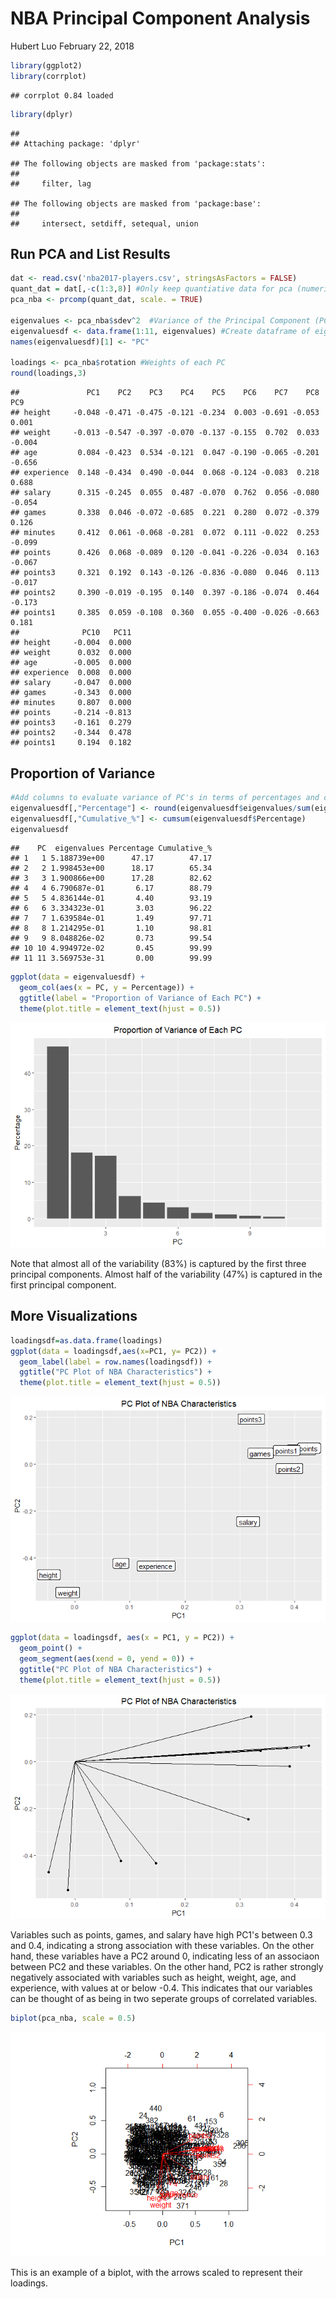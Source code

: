 NBA Principal Component Analysis
================
Hubert Luo
February 22, 2018

``` r
library(ggplot2)
library(corrplot)
```

    ## corrplot 0.84 loaded

``` r
library(dplyr)
```

    ## 
    ## Attaching package: 'dplyr'

    ## The following objects are masked from 'package:stats':
    ## 
    ##     filter, lag

    ## The following objects are masked from 'package:base':
    ## 
    ##     intersect, setdiff, setequal, union

Run PCA and List Results
------------------------

``` r
dat <- read.csv('nba2017-players.csv', stringsAsFactors = FALSE)
quant_dat = dat[,-c(1:3,8)] #Only keep quantiative data for pca (numeric/integer data type)
pca_nba <- prcomp(quant_dat, scale. = TRUE)

eigenvalues <- pca_nba$sdev^2  #Variance of the Principal Component (PC's) is equal to the eigenvalue of the PC
eigenvaluesdf <- data.frame(1:11, eigenvalues) #Create dataframe of eigenvalues with column for each PC
names(eigenvaluesdf)[1] <- "PC"

loadings <- pca_nba$rotation #Weights of each PC
round(loadings,3)
```

    ##               PC1    PC2    PC3    PC4    PC5    PC6    PC7    PC8    PC9
    ## height     -0.048 -0.471 -0.475 -0.121 -0.234  0.003 -0.691 -0.053  0.001
    ## weight     -0.013 -0.547 -0.397 -0.070 -0.137 -0.155  0.702  0.033 -0.004
    ## age         0.084 -0.423  0.534 -0.121  0.047 -0.190 -0.065 -0.201 -0.656
    ## experience  0.148 -0.434  0.490 -0.044  0.068 -0.124 -0.083  0.218  0.688
    ## salary      0.315 -0.245  0.055  0.487 -0.070  0.762  0.056 -0.080 -0.054
    ## games       0.338  0.046 -0.072 -0.685  0.221  0.280  0.072 -0.379  0.126
    ## minutes     0.412  0.061 -0.068 -0.281  0.072  0.111 -0.022  0.253 -0.099
    ## points      0.426  0.068 -0.089  0.120 -0.041 -0.226 -0.034  0.163 -0.067
    ## points3     0.321  0.192  0.143 -0.126 -0.836 -0.080  0.046  0.113 -0.017
    ## points2     0.390 -0.019 -0.195  0.140  0.397 -0.186 -0.074  0.464 -0.173
    ## points1     0.385  0.059 -0.108  0.360  0.055 -0.400 -0.026 -0.663  0.181
    ##              PC10   PC11
    ## height     -0.004  0.000
    ## weight      0.032  0.000
    ## age        -0.005  0.000
    ## experience  0.008  0.000
    ## salary     -0.047  0.000
    ## games      -0.343  0.000
    ## minutes     0.807  0.000
    ## points     -0.214 -0.813
    ## points3    -0.161  0.279
    ## points2    -0.344  0.478
    ## points1     0.194  0.182

Proportion of Variance
----------------------

``` r
#Add columns to evaluate variance of PC's in terms of percentages and cumulative percentages
eigenvaluesdf[,"Percentage"] <- round(eigenvaluesdf$eigenvalues/sum(eigenvaluesdf$eigenvalues)*100,2)
eigenvaluesdf[,"Cumulative_%"] <- cumsum(eigenvaluesdf$Percentage)
eigenvaluesdf
```

    ##    PC  eigenvalues Percentage Cumulative_%
    ## 1   1 5.188739e+00      47.17        47.17
    ## 2   2 1.998453e+00      18.17        65.34
    ## 3   3 1.900866e+00      17.28        82.62
    ## 4   4 6.790687e-01       6.17        88.79
    ## 5   5 4.836144e-01       4.40        93.19
    ## 6   6 3.334323e-01       3.03        96.22
    ## 7   7 1.639584e-01       1.49        97.71
    ## 8   8 1.214295e-01       1.10        98.81
    ## 9   9 8.048826e-02       0.73        99.54
    ## 10 10 4.994972e-02       0.45        99.99
    ## 11 11 3.569753e-31       0.00        99.99

``` r
ggplot(data = eigenvaluesdf) +
  geom_col(aes(x = PC, y = Percentage)) +
  ggtitle(label = "Proportion of Variance of Each PC") +
  theme(plot.title = element_text(hjust = 0.5))
```

![](nba_pca_files/figure-markdown_github/unnamed-chunk-3-1.png)

Note that almost all of the variability (83%) is captured by the first three principal components. Almost half of the variability (47%) is captured in the first principal component.

More Visualizations
-------------------

``` r
loadingsdf=as.data.frame(loadings)
ggplot(data = loadingsdf,aes(x=PC1, y= PC2)) +
  geom_label(label = row.names(loadingsdf)) +
  ggtitle("PC Plot of NBA Characteristics") +
  theme(plot.title = element_text(hjust = 0.5))
```

![](nba_pca_files/figure-markdown_github/unnamed-chunk-4-1.png)

``` r
ggplot(data = loadingsdf, aes(x = PC1, y = PC2)) +
  geom_point() +
  geom_segment(aes(xend = 0, yend = 0)) +
  ggtitle("PC Plot of NBA Characteristics") +
  theme(plot.title = element_text(hjust = 0.5))
```

![](nba_pca_files/figure-markdown_github/unnamed-chunk-4-2.png)

Variables such as points, games, and salary have high PC1's between 0.3 and 0.4, indicating a strong association with these variables. On the other hand, these variables have a PC2 around 0, indicating less of an associaon between PC2 and these variables. On the other hand, PC2 is rather strongly negatively associated with variables such as height, weight, age, and experience, with values at or below -0.4. This indicates that our variables can be thought of as being in two seperate groups of correlated variables.

``` r
biplot(pca_nba, scale = 0.5)
```

![](nba_pca_files/figure-markdown_github/unnamed-chunk-5-1.png)

This is an example of a biplot, with the arrows scaled to represent their loadings.

